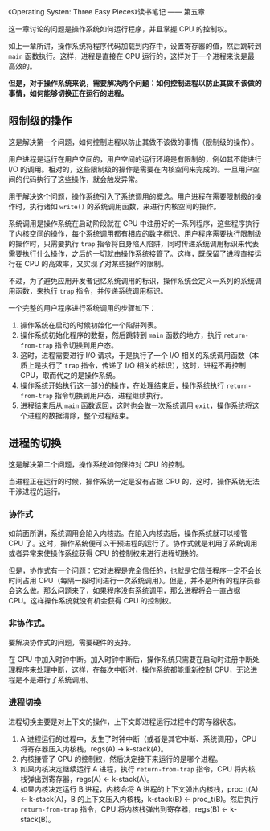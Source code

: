 《Operating Systen: Three Easy Pieces》读书笔记 —— 第五章

这一章讨论的问题是操作系统如何运行程序，并且掌握 CPU 的控制权。

如上一章所讲，操作系统将程序代码加载到内存中，设置寄存器的值，然后跳转到 `main` 函数执行。这样，进程是直接在 CPU 运行的，这样对于一个进程来说是最高效的。

**但是，对于操作系统来说，需要解决两个问题：如何控制进程以防止其做不该做的事情，如何能够切换正在运行的进程。**

## 限制级的操作

这是解决第一个问题，如何控制进程以防止其做不该做的事情（限制级的操作）。

用户进程是运行在用户空间的，用户空间的运行环境是有限制的，例如其不能进行 I/O 的调用。相对的，这些限制级的操作是需要在内核空间来完成的。一旦用户空间的代码执行了这些操作，就会触发异常。

用于解决这个问题，操作系统引入了系统调用的概念。用户进程在需要限制级的操作时，执行诸如 `write()` 的系统调用函数，来进行内核空间的操作。

系统调用是操作系统在启动阶段就在 CPU 中注册好的一系列程序，这些程序执行了内核空间的操作，每个系统调用都有相应的数字标识。用户程序需要执行限制级的操作时，只需要执行 `trap` 指令将自身陷入陷阱，同时传递系统调用标识来代表需要执行什么操作，之后的一切就由操作系统接管了。这样，既保留了进程直接运行在 CPU 的高效率，又实现了对某些操作的限制。

不过，为了避免应用开发者记忆系统调用的标识，操作系统会定义一系列的系统调用函数，来执行 `trap` 指令，并传递系统调用标识。

一个完整的用户程序进行系统调用的步骤如下：

1. 操作系统在启动的时候初始化一个陷阱列表。
2. 操作系统初始化程序的数据，然后跳转到 `main` 函数的地方，执行 `return-from-trap` 指令切换到用户态。
3. 这时，进程需要进行 I/O 请求，于是执行了一个 I/O 相关的系统调用函数（本质上是执行了 `trap` 指令，传递了 I/O 相关的标识），这时，进程不再控制 CPU，取而代之的是操作系统。
4. 操作系统开始执行这一部分的操作，在处理结束后，操作系统执行 `return-from-trap` 指令切换到用户态，进程继续执行。
5. 进程结束后从 `main` 函数返回，这时也会做一次系统调用 `exit`，操作系统将这个进程的数据清除，整个过程结束。

## 进程的切换

这是解决第二个问题，操作系统如何保持对 CPU 的控制。

当进程正在运行的时候，操作系统一定是没有占据 CPU 的，这时，操作系统无法干涉进程的运行。

### 协作式

如前面所讲，系统调用会陷入内核态。在陷入内核态后，操作系统就可以接管 CPU 了。这时，操作系统便可以干预进程的运行了。协作式就是利用了系统调用或者异常来使操作系统获得 CPU 的控制权来进行进程切换的。

但是，协作式有一个问题：它对进程是完全信任的，也就是它信任程序一定不会长时间占用 CPU（每隔一段时间进行一次系统调用）。但是，并不是所有的程序员都会这么做。那么问题来了，如果程序没有系统调用，那么进程将会一直占据 CPU。这样操作系统就没有机会获得 CPU 的控制权。

### 非协作式。

要解决协作式的问题，需要硬件的支持。

在 CPU 中加入时钟中断。加入时钟中断后，操作系统只需要在启动时注册中断处理程序来处理中断，这样，在每次中断时，操作系统都能重新控制 CPU，无论进程是不是进行了系统调用。

### 进程切换

进程切换主要是对上下文的操作，上下文即进程运行过程中的寄存器状态。

1. A 进程运行的过程中，发生了时钟中断（或者是其它中断、系统调用），CPU 将寄存器压入内核栈，regs(A) -> k-stack(A)。
2. 内核接管了 CPU 的控制权，然后决定接下来运行的是哪个进程。
3. 如果内核决定继续运行 A 进程，执行 `return-from-trap` 指令，CPU 将内核栈弹出到寄存器，regs(A) <- k-stack(A)。
4. 如果内核决定运行 B 进程，内核会将 A 进程的上下文弹出内核栈，proc_t(A) <- k-stack(A)，B 的上下文压入内核栈，k-stack(B) <- proc_t(B)。然后执行 `return-from-trap` 指令，CPU 将内核栈弹出到寄存器，regs(B) <- k-stack(B)。